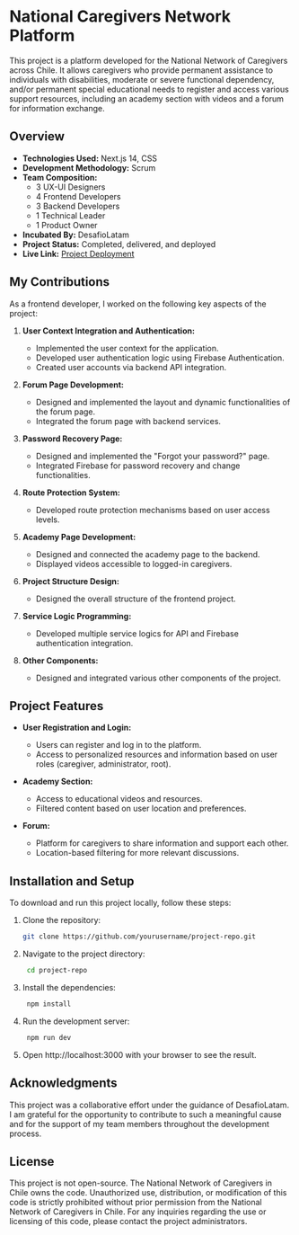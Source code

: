 # National Caregivers Network Platform

This project is a platform developed for the National Network of Caregivers across Chile. It allows caregivers who provide permanent assistance to individuals with disabilities, moderate or severe functional dependency, and/or permanent special educational needs to register and access various support resources, including an academy section with videos and a forum for information exchange.

## Overview

- **Technologies Used:** Next.js 14, CSS
- **Development Methodology:** Scrum
- **Team Composition:** 
  - 3 UX-UI Designers
  - 4 Frontend Developers
  - 3 Backend Developers
  - 1 Technical Leader
  - 1 Product Owner
- **Incubated By:** DesafioLatam
- **Project Status:** Completed, delivered, and deployed
- **Live Link:** [Project Deployment](https://linkdeldeploy.com)

## My Contributions

As a frontend developer, I worked on the following key aspects of the project:

1. **User Context Integration and Authentication:**
   - Implemented the user context for the application.
   - Developed user authentication logic using Firebase Authentication.
   - Created user accounts via backend API integration.

2. **Forum Page Development:**
   - Designed and implemented the layout and dynamic functionalities of the forum page.
   - Integrated the forum page with backend services.

3. **Password Recovery Page:**
   - Designed and implemented the "Forgot your password?" page.
   - Integrated Firebase for password recovery and change functionalities.

4. **Route Protection System:**
   - Developed route protection mechanisms based on user access levels.

5. **Academy Page Development:**
   - Designed and connected the academy page to the backend.
   - Displayed videos accessible to logged-in caregivers.

6. **Project Structure Design:**
   - Designed the overall structure of the frontend project.

7. **Service Logic Programming:**
   - Developed multiple service logics for API and Firebase authentication integration.

8. **Other Components:**
   - Designed and integrated various other components of the project.

## Project Features

- **User Registration and Login:**
  - Users can register and log in to the platform.
  - Access to personalized resources and information based on user roles (caregiver, administrator, root).

- **Academy Section:**
  - Access to educational videos and resources.
  - Filtered content based on user location and preferences.

- **Forum:**
  - Platform for caregivers to share information and support each other.
  - Location-based filtering for more relevant discussions.

## Installation and Setup

To download and run this project locally, follow these steps:

1. Clone the repository:
   ```bash
   git clone https://github.com/yourusername/project-repo.git
    ```
2. Navigate to the project directory:
   ```bash
    cd project-repo
    ```

3. Install the dependencies:
   ```bash
    npm install
    ```

4. Run the development server:
   ```bash
    npm run dev
    ```
5. Open http://localhost:3000 with your browser to see the result.
## Acknowledgments

This project was a collaborative effort under the guidance of DesafioLatam. I am grateful for the opportunity to contribute to such a meaningful cause and for the support of my team members throughout the development process.

## License

This project is not open-source. The National Network of Caregivers in Chile owns the code. Unauthorized use, distribution, or modification of this code is strictly prohibited without prior permission from the National Network of Caregivers in Chile. For any inquiries regarding the use or licensing of this code, please contact the project administrators.